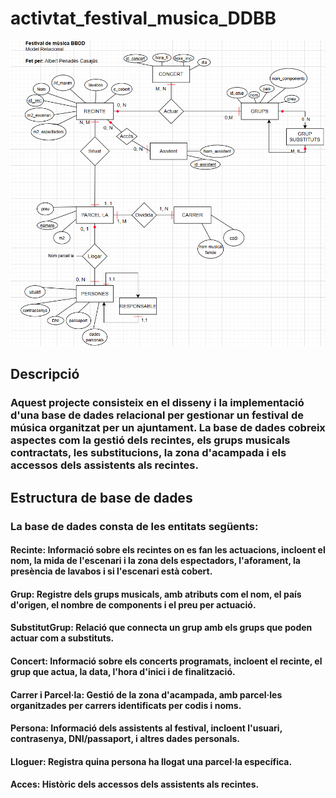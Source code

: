 # activtat_festival_musica_DDBB
![DDBB-Entitat relació](image.png)

## Descripció
### Aquest projecte consisteix en el disseny i la implementació d'una base de dades relacional per gestionar un festival de música organitzat per un ajuntament. La base de dades cobreix aspectes com la gestió dels recintes, els grups musicals contractats, les substitucions, la zona d'acampada i els accessos dels assistents als recintes.

## Estructura de base de dades
### La base de dades consta de les entitats següents:
#### Recinte: Informació sobre els recintes on es fan les actuacions, incloent el nom, la mida de l'escenari i la zona dels espectadors, l'aforament, la presència de lavabos i si l'escenari està cobert.
#### Grup: Registre dels grups musicals, amb atributs com el nom, el país d'origen, el nombre de components i el preu per actuació.
#### SubstitutGrup: Relació que connecta un grup amb els grups que poden actuar com a substituts.
#### Concert: Informació sobre els concerts programats, incloent el recinte, el grup que actua, la data, l'hora d'inici i de finalització.
#### Carrer i Parcel·la: Gestió de la zona d'acampada, amb parcel·les organitzades per carrers identificats per codis i noms.
#### Persona: Informació dels assistents al festival, incloent l'usuari, contrasenya, DNI/passaport, i altres dades personals.
#### Lloguer: Registra quina persona ha llogat una parcel·la específica.
#### Acces: Històric dels accessos dels assistents als recintes.